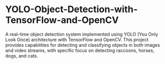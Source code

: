 # YOLO-Object-Detection-with-TensorFlow-and-OpenCV
A real-time object detection system implemented using YOLO (You Only Look Once) architecture with TensorFlow and OpenCV. This project provides capabilities for detecting and classifying objects in both images and video streams, with specific focus on detecting raccoons, horses, dogs, and cats.

